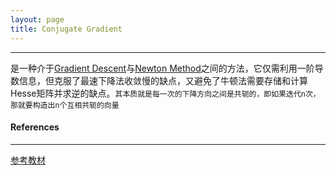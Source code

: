 ```yaml
---
layout: page
title: Conjugate Gradient 
---
```

---    
是一种介于[Gradient Descent](./gradient_descent.html)与[Newton Method](./newton_method.html)之间的方法，它仅需利用一阶导数信息，但克服了最速下降法收敛慢的缺点，又避免了牛顿法需要存储和计算Hesse矩阵并求逆的缺点。`其本质就是每一次的下降方向之间是共轭的，即如果迭代n次，那就要构造出n个互相共轭的向量`    


#### __References__
--- 
[参考教材](http://class.htu.cn/nla/chat5/sect5_2.htm)


